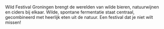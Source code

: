 Wild Festival Groningen brengt de werelden van wilde bieren, natuurwijnen en ciders bij elkaar. Wilde, spontane fermentatie staat centraal, gecombineerd met heerlijk eten uit de natuur. Een festival dat je niet wilt missen!
